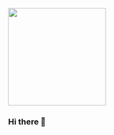 <div id:'header' aling='center'>
  <img src='https://media.tenor.com/DCW2DnjQpN8AAAAC/jack-stauber-talking.gif' width='200' />
</div>

### Hi there 👋

<!--
**ivangarcilazo/ivangarcilazo** is a ✨ _special_ ✨ repository because its `README.md` (this file) appears on your GitHub profile.

Here are some ideas to get you started:

- 🔭 I’m currently working on ...
- 🌱 I’m currently learning ...
- 👯 I’m looking to collaborate on ...
- 🤔 I’m looking for help with ...
- 💬 Ask me about ...
- 📫 How to reach me: ...
- 😄 Pronouns: ...
- ⚡ Fun fact: ...
-->
